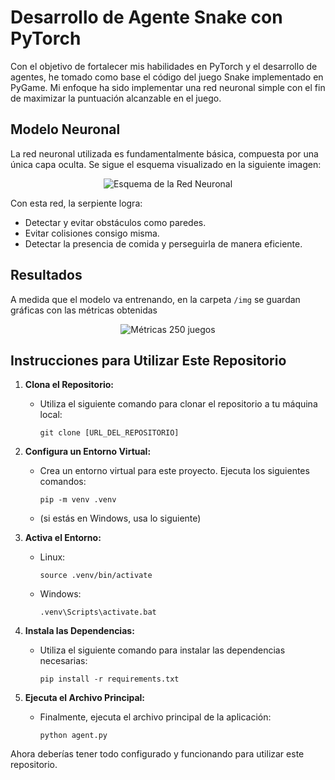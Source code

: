 # Desarrollo de Agente Snake con PyTorch

Con el objetivo de fortalecer mis habilidades en PyTorch y el desarrollo de agentes, he tomado como base el código del juego Snake implementado en PyGame. Mi enfoque ha sido implementar una red neuronal simple con el fin de maximizar la puntuación alcanzable en el juego.

## Modelo Neuronal

La red neuronal utilizada es fundamentalmente básica, compuesta por una única capa oculta. Se sigue el esquema visualizado en la siguiente imagen:


<p align="center">
  <img src="https://github.com/McGregory99/snakeAI-game/assets/85994371/b8f218db-f726-4062-8254-95141c0c3b7a" alt="Esquema de la Red Neuronal">
</p>


Con esta red, la serpiente logra:

- Detectar y evitar obstáculos como paredes.
- Evitar colisiones consigo misma.
- Detectar la presencia de comida y perseguirla de manera eficiente.

## Resultados

A medida que el modelo va entrenando, en la carpeta ```/img``` se guardan gráficas con las métricas obtenidas


<p align="center">
  <img src="https://github.com/McGregory99/snakeAI-game/assets/85994371/1259df00-4aab-4dc6-a028-f6759389c96c" alt="Métricas 250 juegos">
</p>


## Instrucciones para Utilizar Este Repositorio

1. **Clona el Repositorio:**
   - Utiliza el siguiente comando para clonar el repositorio a tu máquina local:

     ```
     git clone [URL_DEL_REPOSITORIO]
     ```

2. **Configura un Entorno Virtual:**
   - Crea un entorno virtual para este proyecto. Ejecuta los siguientes comandos:

     ```
     pip -m venv .venv
     ```
   - (si estás en Windows, usa lo siguiente)
3. **Activa el Entorno:**
   - Linux:
     ```
     source .venv/bin/activate
     ```

   - Windows:
     ```
     .venv\Scripts\activate.bat
     ```
     
4. **Instala las Dependencias:**
   - Utiliza el siguiente comando para instalar las dependencias necesarias:

     ```
     pip install -r requirements.txt
     ```

5. **Ejecuta el Archivo Principal:**
   - Finalmente, ejecuta el archivo principal de la aplicación:

     ```
     python agent.py
     ```

Ahora deberías tener todo configurado y funcionando para utilizar este repositorio.

  
